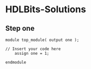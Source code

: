 # HDLBits-Solutions

## Step one
```
module top_module( output one );

// Insert your code here
    assign one = 1;

endmodule

```
